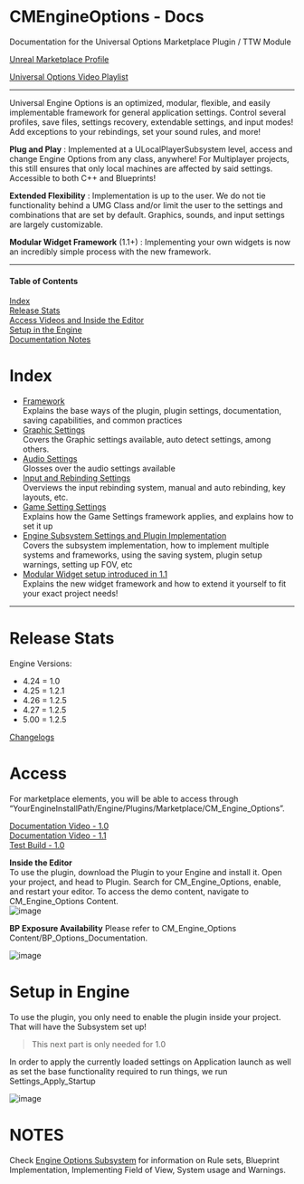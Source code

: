 # CMEngineOptions - Docs
Documentation for the Universal Options Marketplace Plugin / TTW Module   

[Unreal Marketplace Profile](https://www.unrealengine.com/marketplace/en-US/profile/M+Funderburk) 

[Universal Options Video Playlist](https://www.youtube.com/playlist?list=PLybwJiY_V7EE8fHECPGtVyQkWW2Tn8mHj)  

***

Universal Engine Options is an optimized, modular, flexible, and easily implementable framework for general application settings. Control several profiles, save files, settings recovery, extendable settings, and input modes! Add exceptions to your rebindings, set your sound rules, and more!   

**Plug and Play** : Implemented at a ULocalPlayerSubsystem level, access and change Engine Options from any class, anywhere! For Multiplayer projects, this still ensures that only local machines are affected by said settings. Accessible to both C++ and Blueprints!  

**Extended Flexibility** : Implementation is up to the user. We do not tie functionality behind a UMG Class and/or limit the user to the settings and combinations that are set by default. Graphics, sounds, and input settings are largely customizable.    

**Modular Widget Framework** (1.1+) : Implementing your own widgets is now an incredibly simple process with the new framework.  

*** 

#### Table of Contents  
[Index](#Index)  
[Release Stats](#Release-Stats)  
[Access Videos and Inside the Editor](#Access)  
[Setup in the Engine](#setup-in-engine)  
[Documentation Notes](#Notes)  

# Index 

- [Framework](https://github.com/FunderburkM/CMEngineOptionsDocs/blob/main/Framework.md)   
Explains the base ways of the plugin, plugin settings, documentation, saving capabilities, and common practices     
- [Graphic Settings](https://github.com/FunderburkM/CMEngineOptionsDocs/blob/main/Graphics.md)   
Covers the Graphic settings available, auto detect settings, among others.      
- [Audio Settings](https://github.com/FunderburkM/CMEngineOptionsDocs/blob/main/Audio.md)    
Glosses over the audio settings available    
- [Input and Rebinding Settings](https://github.com/FunderburkM/CMEngineOptionsDocs/blob/main/Input.md)   
Overviews the input rebinding system, manual and auto rebinding, key layouts, etc.      
- [Game Setting Settings](https://github.com/FunderburkM/CMEngineOptionsDocs/blob/main/GameSettings.md)   
Explains how the Game Settings framework applies, and explains how to set it up      
- [Engine Subsystem Settings and Plugin Implementation](https://github.com/FunderburkM/CMEngineOptionsDocs/blob/main/EngineOptionsSubsystem.md)    
  Covers the subsystem implementation, how to implement multiple systems and frameworks, using the saving system, plugin setup warnings, setting up FOV, etc  
- [Modular Widget setup introduced in 1.1](https://github.com/FunderburkM/CMEngineOptionsDocs/blob/main/WidgetSetup.md)   
Explains the new widget framework and how to extend it yourself to fit your exact project needs!    

***

# Release Stats   
Engine Versions:  
- 4.24 = 1.0
- 4.25 = 1.2.1  
- 4.26 = 1.2.5  
- 4.27 = 1.2.5  
- 5.00 = 1.2.5  

[Changelogs](https://github.com/FunderburkM/CMEngineOptionsDocs/blob/main/ChangeLog.md)  

# Access  

For marketplace elements, you will be able to access through “YourEngineInstallPath/Engine/Plugins/Marketplace/CM_Engine_Options”.   
   
[Documentation Video - 1.0](https://youtu.be/-e1E1KV_mTw)  
[Documentation Video - 1.1](https://youtu.be/ibudswpE9o0)  
[Test Build - 1.0](https://drive.google.com/file/d/16SRHBlQJdJcamcISwTUcFHT6MKPjcV56/view?usp=sharing)   


**Inside the Editor**  
To use the plugin, download the Plugin to your Engine and install it. Open your project, and head to Plugin. Search for CM_Engine_Options, enable, and restart your editor. To access the demo content, navigate to CM_Engine_Options Content.   
![image](https://user-images.githubusercontent.com/28312571/147303926-6881ab50-7c0b-4f32-8464-746842265b8f.png)

**BP Exposure Availability**
Please refer to CM_Engine_Options Content/BP_Options_Documentation.    

![image](https://user-images.githubusercontent.com/28312571/147325436-f71e257e-237a-4dce-acdf-d33de5c2e940.png)

# Setup in Engine

To use the plugin, you only need to enable the plugin inside your project. That will have the Subsystem set up!  

> This next part is only needed for 1.0  

In order to apply the currently loaded settings on Application launch as well as set the base functionality required to run things, we run Settings_Apply_Startup

![image](https://user-images.githubusercontent.com/28312571/147325730-063096f2-1a35-45d8-bb41-61f6e56c8a5d.png)


# NOTES 

Check [Engine Options Subsystem](https://github.com/FunderburkM/CMEngineOptionsDocs/blob/main/EngineOptionsSubsystem.md) for information on Rule sets, Blueprint Implementation, Implementing Field of View, System usage and Warnings.




